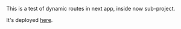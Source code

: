 This is a test of dynamic routes in next app, inside now sub-project.

It's deployed [here](https://now-test-routes.dkonsumer.now.sh).